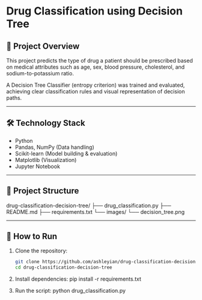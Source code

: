 # Drug Classification using Decision Tree

## 📌 Project Overview
This project predicts the type of drug a patient should be prescribed based on medical attributes such as age, sex, blood pressure, cholesterol, and sodium-to-potassium ratio.

A Decision Tree Classifier (entropy criterion) was trained and evaluated, achieving clear classification rules and visual representation of decision paths.

---

## 🛠 Technology Stack
- Python
- Pandas, NumPy (Data handling)
- Scikit-learn (Model building & evaluation)
- Matplotlib (Visualization)
- Jupyter Notebook

---

## 📂 Project Structure
drug-classification-decision-tree/
├── drug_classification.py
├── README.md
├── requirements.txt
└── images/
└── decision_tree.png


---

## 🚀 How to Run
1. Clone the repository:
   ```bash
   git clone https://github.com/ashleyian/drug-classification-decision-tree.git
   cd drug-classification-decision-tree


2. Install dependencies:
    pip install -r requirements.txt

3. Run the script:
    python drug_classification.py

